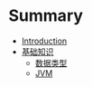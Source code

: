 # Summary

* [Introduction](README.md)
* [基础知识](base/README.md)
    * [数据类型](base/type.md)
    * [JVM](base/jvm.md)

